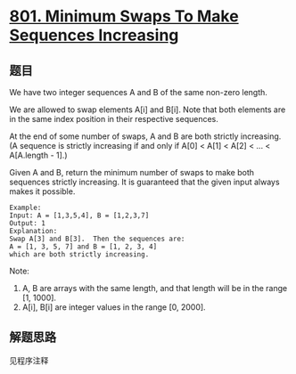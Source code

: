 # [801. Minimum Swaps To Make Sequences Increasing](https://leetcode.com/problems/minimum-swaps-to-make-sequences-increasing/)

## 题目

We have two integer sequences A and B of the same non-zero length.

We are allowed to swap elements A[i] and B[i]. Note that both elements are in the same index position in their respective sequences.

At the end of some number of swaps, A and B are both strictly increasing. (A sequence is strictly increasing if and only if A[0] < A[1] < A[2] < ... < A[A.length - 1].)

Given A and B, return the minimum number of swaps to make both sequences strictly increasing. It is guaranteed that the given input always makes it possible.

```text
Example:
Input: A = [1,3,5,4], B = [1,2,3,7]
Output: 1
Explanation:
Swap A[3] and B[3].  Then the sequences are:
A = [1, 3, 5, 7] and B = [1, 2, 3, 4]
which are both strictly increasing.
```

Note:

1. A, B are arrays with the same length, and that length will be in the range [1, 1000].
1. A[i], B[i] are integer values in the range [0, 2000].

## 解题思路

见程序注释
